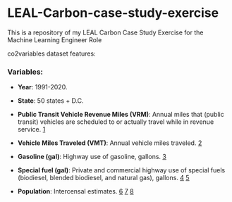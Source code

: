 # LEAL-Carbon-case-study-exercise
This is a repository of my LEAL Carbon Case Study Exercise for the Machine Learning Engineer Role


co2variables dataset features:

### **Variables**:
*   **Year**: 1991-2020.

*   **State**: 50 states + D.C.

*   **Public Transit Vehicle Revenue Miles (VRM)**: Annual miles that (public transit) vehicles are scheduled to or actually travel while in revenue service. [1](https://www.transit.dot.gov/ntd/national-transit-database-ntd-glossary#V)

*   **Vehicle Miles Traveled (VMT)**: Annual vehicle miles traveled. [2](https://www.fhwa.dot.gov/policyinformation/statistics/2020/)

*   **Gasoline (gal)**: Highway use of gasoline, gallons. [3](https://www.fhwa.dot.gov/policyinformation/statistics/2020/mf226.cfm)

*   **Special fuel (gal)**: Private and commercial highway use of special fuels (biodiesel, blended biodiesel, and natural gas), gallons. [4](https://afdc.energy.gov/laws/10938#:~:text=Special%20fuel%20is%20defined%20as,%2C%20industrial%2C%20or%20farm%20purposes.) [5](https://www.fhwa.dot.gov/policyinformation/statistics/2020/mf225.cfm)

*   **Population**: Intercensal estimates. [6](https://www.census.gov/data/tables/time-series/demo/popest/intercensal-2000-2010-state.html) [7](https://www.census.gov/programs-surveys/popest/technical-documentation/research/evaluation-estimates/2020-evaluation-estimates/2010s-state-total.html) [8](https://www.census.gov/data/tables/time-series/demo/popest/intercensal-1990-2000-state-and-county-totals.html)
